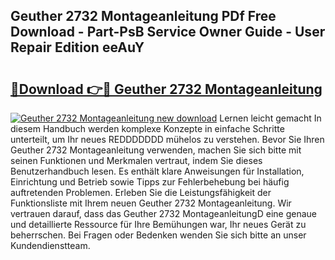 ## Geuther 2732 Montageanleitung PDf Free Download - Part-PsB Service Owner Guide - User Repair Edition eeAuY

# <h2><a href="http://df8al7.blite.top/?on=Geuther+2732+Montageanleitung">🔗Download 👉🔴 Geuther 2732 Montageanleitung</a></h2>

[![Geuther 2732 Montageanleitung new download](https://i.imgur.com/lujVjoI.png)](http://df8al7.blite.top/?on=Geuther+2732+Montageanleitung)
Lernen leicht gemacht In diesem Handbuch werden komplexe Konzepte in einfache Schritte unterteilt, um Ihr neues REDDDDDDD mühelos zu verstehen. Bevor Sie Ihren Geuther 2732 Montageanleitung verwenden, machen Sie sich bitte mit seinen Funktionen und Merkmalen vertraut, indem Sie dieses Benutzerhandbuch lesen. Es enthält klare Anweisungen für Installation, Einrichtung und Betrieb sowie Tipps zur Fehlerbehebung bei häufig auftretenden Problemen. Erleben Sie die Leistungsfähigkeit der Funktionsliste mit Ihrem neuen Geuther 2732 Montageanleitung. Wir vertrauen darauf, dass das Geuther 2732 MontageanleitungD eine genaue und detaillierte Ressource für Ihre Bemühungen war, Ihr neues Gerät zu beherrschen. Bei Fragen oder Bedenken wenden Sie sich bitte an unser Kundendienstteam.
